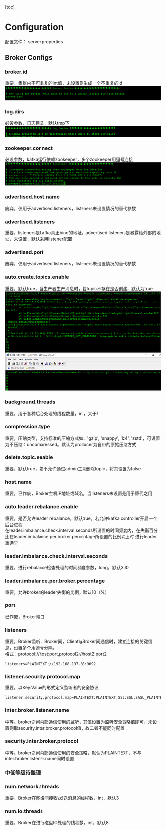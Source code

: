 [toc]
# Configuration
配置文件： server.properties
## Broker Configs
### broker.id
重要，集群内不可重复的int值，未设置则生成一个不重复的id   
![](pic/03Configuration/brokerid.png)

### log.dirs
必设参数，日志目录，默认tmp下   
![](pic/03Configuration/log.dirs.png)

### zookeeper.connect
必设参数，kafka运行依赖zookeeper，多个zookeeper用逗号连接   
![](pic/03Configuration/zookeeper.png)

### advertised.host.name
废弃，仅用于advertised.listeners，listeners未设置情况的替代参数

### advertised.listeners
重要，listeners是kafka真正bind的地址，advertised.listeners是暴露给外部的地址，未设置，默认采用listener配置

### advertised.port
废弃，仅用于advertised.listeners，listeners未设置情况的替代参数

### auto.create.topics.enable
重要，默认true，当生产者生产消息时，若topic不存在是否创建，默认为true   
![](pic/03Configuration/auto.create.topics.enable.png)

### background.threads
重要，用于各种后台处理的线程数量，int，大于1

### compression.type
重要，压缩类型，支持标准的压缩方式如：'gzip', 'snappy', 'lz4', 'zstd'，可设置为不压缩：uncompressed。默认为producer为自带的原始压缩方式

### delete.topic.enable
重要，默认true，如不允许通过admin工具删除topic，将其设置为false

### host.name
重要，已作废，Broker主机IP地址或域名，当listeners未设置是用于替代之用

### auto.leader.rebalance.enable
重要，是否允许leader rebalance，默认true。若允许kafka controller开启一个后台进程   
在leader.imbalance.check.interval.seconds所设置的时间频度内，在失衡百分比在leader.imbalance.per.broker.percentage所设置的比例以上时
进行leader重选举

### leader.imbalance.check.interval.seconds
重要，进行rebalance检查处理的时间频度参数，long，默认300

### leader.imbalance.per.broker.percentage
重要，允许broker的leader失衡的比例，默认10（%）





### port
已作废，Broker端口





### listeners
重要，Broker监听，Broker间，Client与Broker间通信时，建立连接的关键信息，设置多个用逗号分隔。   
格式：protocol://host:port,protocol2://host2:port2
```
listeners=PLAINTEXT://192.168.137.88:9092
```

### listener.security.protocol.map
重要，以Key:Value的形式定义监听者的安全协议   
```
listener.security.protocol.map=PLAINTEXT:PLAINTEXT,SSL:SSL,SASL_PLAINTEXT:SASL_PLAINTEXT,SASL_SSL:SASL_SSL 
```


### inter.broker.listener.name
中等。broker之间内部通信使用的监听，其值设置为监听安全策略值即可，未设置则取security.inter.broker.protocol值，故二者不能同时配置

### security.inter.broker.protocol
中等。broker之间内部通信使用的安全策略，默认为PLAINTEXT，不与inter.broker.listener.name同时设置

### 中低等级待整理










### num.network.threads
重要，Broker在网络间接收\发送消息的线程数，int，默认3

### num.io.threads
重要，Broker在进行磁盘IO处理的线程数，int，默认8



